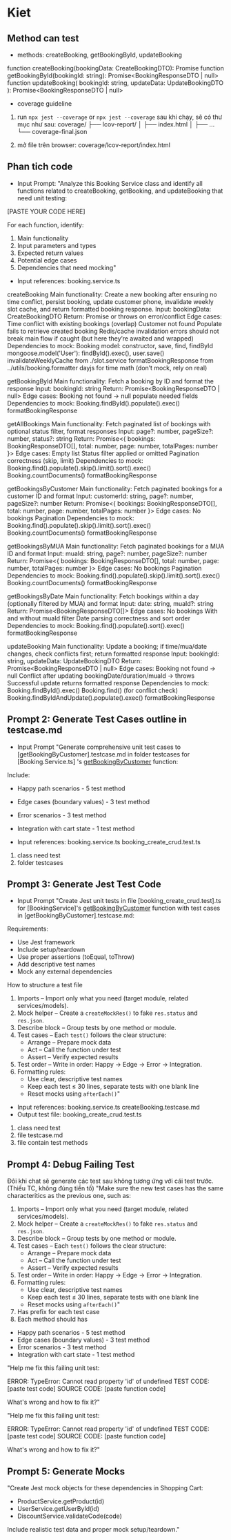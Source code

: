 # Kiet

## Method can test

- methods:
  createBooking, getBookingById, updateBooking

function createBooking(bookingData: CreateBookingDTO): Promise<BookingResponseDTO>
function getBookingById(bookingId: string): Promise<BookingResponseDTO | null>
function updateBooking(
bookingId: string,
updateData: UpdateBookingDTO
): Promise<BookingResponseDTO | null>

- coverage guideline

1. run `npx jest --coverage` or `npx jest --coverage`
   sau khi chạy, sẽ có thư mục như sau:
   coverage/
   ├── lcov-report/
   │ ├── index.html
   │ ├── ...
   └── coverage-final.json

2. mở file trên browser: coverage/lcov-report/index.html

## Phan tich code

- Input Prompt:
  "Analyze this Booking Service class and identify all functions related to createBooking, getBooking, and updateBooking that need unit testing:

[PASTE YOUR CODE HERE]

For each function, identify:

1. Main functionality
2. Input parameters and types
3. Expected return values
4. Potential edge cases
5. Dependencies that need mocking"

- Input references:
  booking.service.ts

createBooking
Main functionality: Create a new booking after ensuring no time conflict, persist booking, update customer phone, invalidate weekly slot cache, and return formatted booking response.
Input: bookingData: CreateBookingDTO
Return: Promise<BookingResponseDTO> or throws on error/conflict
Edge cases:
Time conflict with existing bookings (overlap)
Customer not found
Populate fails to retrieve created booking
Redis/cache invalidation errors should not break main flow if caught (but here they’re awaited and wrapped)
Dependencies to mock:
Booking model: constructor, save, find, findById
mongoose.model('User'): findById().exec(), user.save()
invalidateWeeklyCache from ./slot.service
formatBookingResponse from ../utils/booking.formatter
dayjs for time math (don’t mock, rely on real)

getBookingById
Main functionality: Fetch a booking by ID and format the response
Input: bookingId: string
Return: Promise<BookingResponseDTO | null>
Edge cases:
Booking not found -> null
populate needed fields
Dependencies to mock:
Booking.findById().populate().exec()
formatBookingResponse

getAllBookings
Main functionality: Fetch paginated list of bookings with optional status filter, format responses
Input: page?: number, pageSize?: number, status?: string
Return: Promise<{ bookings: BookingResponseDTO[], total: number, page: number, totalPages: number }>
Edge cases:
Empty list
Status filter applied or omitted
Pagination correctness (skip, limit)
Dependencies to mock:
Booking.find().populate().skip().limit().sort().exec()
Booking.countDocuments()
formatBookingResponse

getBookingsByCustomer
Main functionality: Fetch paginated bookings for a customer ID and format
Input: customerId: string, page?: number, pageSize?: number
Return: Promise<{ bookings: BookingResponseDTO[], total: number, page: number, totalPages: number }>
Edge cases:
No bookings
Pagination
Dependencies to mock:
Booking.find().populate().skip().limit().sort().exec()
Booking.countDocuments()
formatBookingResponse

getBookingsByMUA
Main functionality: Fetch paginated bookings for a MUA ID and format
Input: muaId: string, page?: number, pageSize?: number
Return: Promise<{ bookings: BookingResponseDTO[], total: number, page: number, totalPages: number }>
Edge cases:
No bookings
Pagination
Dependencies to mock:
Booking.find().populate().skip().limit().sort().exec()
Booking.countDocuments()
formatBookingResponse

getBookingsByDate
Main functionality: Fetch bookings within a day (optionally filtered by MUA) and format
Input: date: string, muaId?: string
Return: Promise<BookingResponseDTO[]>
Edge cases:
No bookings
With and without muaId filter
Date parsing correctness and sort order
Dependencies to mock:
Booking.find().populate().sort().exec()
formatBookingResponse

updateBooking
Main functionality: Update a booking; if time/mua/date changes, check conflicts first; return formatted response
Input: bookingId: string, updateData: UpdateBookingDTO
Return: Promise<BookingResponseDTO | null>
Edge cases:
Booking not found -> null
Conflict after updating bookingDate/duration/muaId -> throws
Successful update returns formatted response
Dependencies to mock:
Booking.findById().exec()
Booking.find() (for conflict check)
Booking.findByIdAndUpdate().populate().exec()
formatBookingResponse

## Prompt 2: Generate Test Cases outline in testcase.md

- Input Prompt
  "Generate comprehensive unit test cases to [getBookingByCustomer].testcase.md in folder testcases for [Booking.Service.ts] 's [getBookingByCustomer]() function:

Include:

- Happy path scenarios - 5 test method
- Edge cases (boundary values) - 3 test method
- Error scenarios - 3 test method
- Integration with cart state - 1 test method

- Input references:
  booking.service.ts
  booking_create_crud.test.ts

1. class need test
2. folder testcases

## Prompt 3: Generate Jest Test Code

- Input Prompt
  "Create Jest unit tests in file [booking_create_crud.test].ts for [BookingService]'s [getBookingByCustomer]() function with test cases in [getBookingByCustomer].testcase.md:

Requirements:

- Use Jest framework
- Include setup/teardown
- Use proper assertions (toEqual, toThrow)
- Add descriptive test names
- Mock any external dependencies

How to structure a test file

1. Imports – Import only what you need (target module, related services/models).
2. Mock helper – Create a `createMockRes()` to fake `res.status` and `res.json`.
3. Describe block – Group tests by one method or module.
4. Test cases – Each `test()` follows the clear structure:
   - Arrange – Prepare mock data
   - Act – Call the function under test
   - Assert – Verify expected results
5. Test order – Write in order: Happy → Edge → Error → Integration.
6. Formatting rules:
   - Use clear, descriptive test names
   - Keep each test ≤ 30 lines, separate tests with one blank line
   - Reset mocks using `afterEach()`"

- Input references:
  booking.service.ts
  createBooking.testcase.md
- Output test file:
  booking_create_crud.test.ts

1. class need test
2. file testcase.md
3. file contain test methods

## Prompt 4: Debug Failing Test

Đôi khi chat sẽ generate các test sau không tương ứng với cái test trước. (Thiếu TC, không đúng tiền tố)
"Make sure the new test cases has the same characteritics as the previous one, such as:

1. Imports – Import only what you need (target module, related services/models).
2. Mock helper – Create a `createMockRes()` to fake `res.status` and `res.json`.
3. Describe block – Group tests by one method or module.
4. Test cases – Each `test()` follows the clear structure:
   - Arrange – Prepare mock data
   - Act – Call the function under test
   - Assert – Verify expected results
5. Test order – Write in order: Happy → Edge → Error → Integration.
6. Formatting rules:
   - Use clear, descriptive test names
   - Keep each test ≤ 30 lines, separate tests with one blank line
   - Reset mocks using `afterEach()`"
7. Has prefix for each test case
8. Each method should has

- Happy path scenarios - 5 test method
- Edge cases (boundary values) - 3 test method
- Error scenarios - 3 test method
- Integration with cart state - 1 test method

"Help me fix this failing unit test:

ERROR: TypeError: Cannot read property 'id' of undefined
TEST CODE: [paste test code]
SOURCE CODE: [paste function code]

What's wrong and how to fix it?"

"Help me fix this failing unit test:

ERROR: TypeError: Cannot read property 'id' of undefined
TEST CODE: [paste test code]
SOURCE CODE: [paste function code]

What's wrong and how to fix it?"

## Prompt 5: Generate Mocks

"Create Jest mock objects for these dependencies in Shopping Cart:

- ProductService.getProduct(id)
- UserService.getUserById(id)
- DiscountService.validateCode(code)

Include realistic test data and proper mock setup/teardown."
